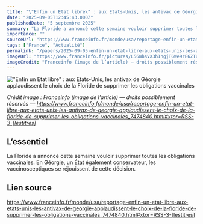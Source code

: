 ```yaml
---
title: "\"Enfin un Etat libre\" : aux Etats-Unis, les antivax de Géorgie applaudissent le choix de la Floride de supprimer les obligations vaccinales"
date: "2025-09-05T12:45:43.000Z"
publishedDate: "5 septembre 2025"
summary: "La Floride a annoncé cette semaine vouloir supprimer toutes les obligations vaccinales. En Géorgie, un État également conservateur, les vaccinosceptiques se réjouissent de cette décision."
importance: ""
sourceUrl: "https://www.franceinfo.fr/monde/usa/reportage-enfin-un-etat-libre-aux-etats-unis-les-antivax-de-georgie-applaudissent-le-choix-de-la-floride-de-supprimer-les-obligations-vaccinales_7474840.html#xtor=RSS-3-[lestitres]"
tags: ["France", "Actualité"]
permalink: "/papers/2025-09-05-enfin-un-etat-libre-aux-etats-unis-les-antivax-de-georgie-applaudissent-le-choix-de-la-floride-de-supprimer-les-obligations-vaccinales"
imageUrl: "https://www.franceinfo.fr/pictures/L56WhsVX3hIngjTGWe9rE6ZTuvc/0x0:6000x3373/1500x843/2025/09/05/063-2217713933-68babe05f243b192943433.jpg"
imageCredit: "Franceinfo (image de l’article) — droits possiblement réservés — https://www.franceinfo.fr/monde/usa/reportage-enfin-un-etat-libre-aux-etats-unis-les-antivax-de-georgie-applaudissent-le-choix-de-la-floride-de-supprimer-les-obligations-vaccinales_7474840.html#xtor=RSS-3-[lestitres]"
---
```


!["Enfin un Etat libre" : aux Etats-Unis, les antivax de Géorgie applaudissent le choix de la Floride de supprimer les obligations vaccinales](https://www.franceinfo.fr/pictures/L56WhsVX3hIngjTGWe9rE6ZTuvc/0x0:6000x3373/1500x843/2025/09/05/063-2217713933-68babe05f243b192943433.jpg)

*Crédit image : Franceinfo (image de l’article) — droits possiblement réservés — https://www.franceinfo.fr/monde/usa/reportage-enfin-un-etat-libre-aux-etats-unis-les-antivax-de-georgie-applaudissent-le-choix-de-la-floride-de-supprimer-les-obligations-vaccinales_7474840.html#xtor=RSS-3-[lestitres]*

## L’essentiel

La Floride a annoncé cette semaine vouloir supprimer toutes les obligations vaccinales. En Géorgie, un État également conservateur, les vaccinosceptiques se réjouissent de cette décision.

## Lien source

https://www.franceinfo.fr/monde/usa/reportage-enfin-un-etat-libre-aux-etats-unis-les-antivax-de-georgie-applaudissent-le-choix-de-la-floride-de-supprimer-les-obligations-vaccinales_7474840.html#xtor=RSS-3-[lestitres]

